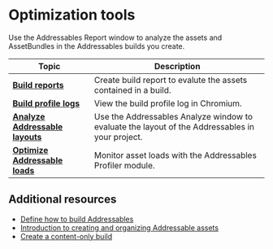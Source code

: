 # Optimization tools

Use the Addressables Report window to analyze the assets and AssetBundles in the Addressables builds you create.

|**Topic**|**Description**|
|---|---|
|**[Build reports](build-reports.md)**|Create build report to evalute the assets contained in a build.|
|**[Build profile logs](BuildProfileLog.md)**|View the build profile log in Chromium.|
|**[Analyze Addressable layouts](analyze-addressable-layouts.md)**|Use the Addressables Analyze window to evaluate the layout of the Addressables in your project.|
|**[Optimize Addressable loads](optimize-loads.md)**|Monitor asset loads with the Addressables Profiler module.|

## Additional resources

* [Define how to build Addressables](AddressableAssetsProfiles.md)
* [Introduction to creating and organizing Addressable assets](organize-addressable-assets.md)
* [Create a content-only build](builds-full-build.md)